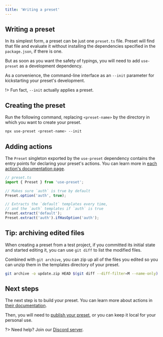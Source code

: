 ```yaml
---
title: 'Writing a preset'
---
```


## Writing a preset

In its simplest form, a preset can be just one `preset.ts` file. Preset will find that file and evaluate it without installing the dependencies specified in the `package.json`, if there is one.

But as soon as you want the safety of typings, you will need to add `use-preset` as a development dependency.

As a convenience, the command-line interface as an `--init` parameter for kickstarting your preset's development.

!> Fun fact, `--init` actually applies a preset.

## Creating the preset

Run the following command, replacing `<preset-name>` by the directory in which you want to create your preset.

```bash
npx use-preset <preset-name> --init
```

## Adding actions

The `Preset` singleton exported by the `use-preset` dependency contains the entry points for declaring your preset's actions. You can learn more in [each action's documentation page](/docs/concepts/actions/#actions).

```ts
// preset.ts
import { Preset } from 'use-preset';

// Makes sure `auth` is true by default
Preset.option('auth', true);

// Extracts the `default` templates every time,
// and the `auth` templates if `auth` is true
Preset.extract('default');
Preset.extract('auth').ifHasOption('auth');
```

## Tip: archiving edited files

When creating a preset from a test project, if you committed its initial state and started editing it, you can use `git diff` to list the modified files.

Combined with `git archive`, you can zip up all of the files you edited so you can unzip them in the templates directory of your preset.

```bash
git archive -o update.zip HEAD $(git diff --diff-filter=M --name-only)
```

## Next steps

The next step is to build your preset. You can learn more about actions in [their documentation](/docs/concepts/actions/#actions).

Then, you will need to [publish your preset](/docs/guide/hosting), or you can keep it local for your personal use.

?> Need help? Join our [Discord server](https://discord.gg/XWwzc45KZu).
